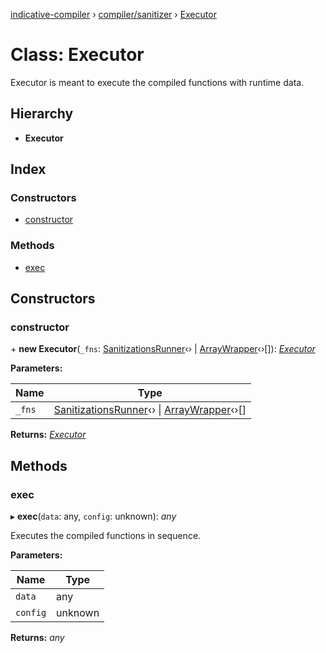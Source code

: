 [indicative-compiler](../README.md) › [compiler/sanitizer](../modules/compiler_sanitizer.md) › [Executor](compiler_sanitizer.executor.md)

# Class: Executor

Executor is meant to execute the compiled functions with runtime
data.

## Hierarchy

* **Executor**

## Index

### Constructors

* [constructor](compiler_sanitizer.executor.md#constructor)

### Methods

* [exec](compiler_sanitizer.executor.md#exec)

## Constructors

###  constructor

\+ **new Executor**(`_fns`: [SanitizationsRunner](compiler_sanitizer.sanitizationsrunner.md)‹› | [ArrayWrapper](compiler_sanitizer.arraywrapper.md)‹›[]): *[Executor](compiler_sanitizer.executor.md)*

**Parameters:**

Name | Type |
------ | ------ |
`_fns` | [SanitizationsRunner](compiler_sanitizer.sanitizationsrunner.md)‹› &#124; [ArrayWrapper](compiler_sanitizer.arraywrapper.md)‹›[] |

**Returns:** *[Executor](compiler_sanitizer.executor.md)*

## Methods

###  exec

▸ **exec**(`data`: any, `config`: unknown): *any*

Executes the compiled functions in sequence.

**Parameters:**

Name | Type |
------ | ------ |
`data` | any |
`config` | unknown |

**Returns:** *any*
